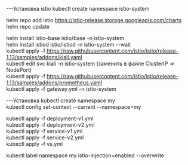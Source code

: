 ---Установка istio
kubectl create namespace istio-system  

helm repo add istio https://istio-release.storage.googleapis.com/charts  
helm repo update  

helm install istio-base istio/base -n istio-system  
helm install istiod istio/istiod -n istio-system --wait  
kubectl apply -f https://raw.githubusercontent.com/istio/istio/release-1.13/samples/addons/kiali.yaml  
kubectl edit svc kiali -n istio-system (заменить в файле ClusterIP => NodePort)  
kubectl apply -f https://raw.githubusercontent.com/istio/istio/release-1.13/samples/addons/prometheus.yaml  
kubectl apply -f gateway.yml  -n istio-system  


---Установка 
kubectl create namespace my  
kubectl config set-context --current --namespace=my  

kubectl apply -f deployment-v1.yml  
kubectl apply -f deployment-v2.yml  
kubectl apply -f service-v1.yml  
kubectl apply -f service-v2.yml  
kubectl apply -f vs.yml  

kubectl label namespace my istio-injection=enabled --overwrite  
